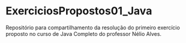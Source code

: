 # ExerciciosPropostos01_Java
Repositório para compartilhamento da resolução do primeiro exercício proposto no curso de Java Completo do professor Nélio Alves.
